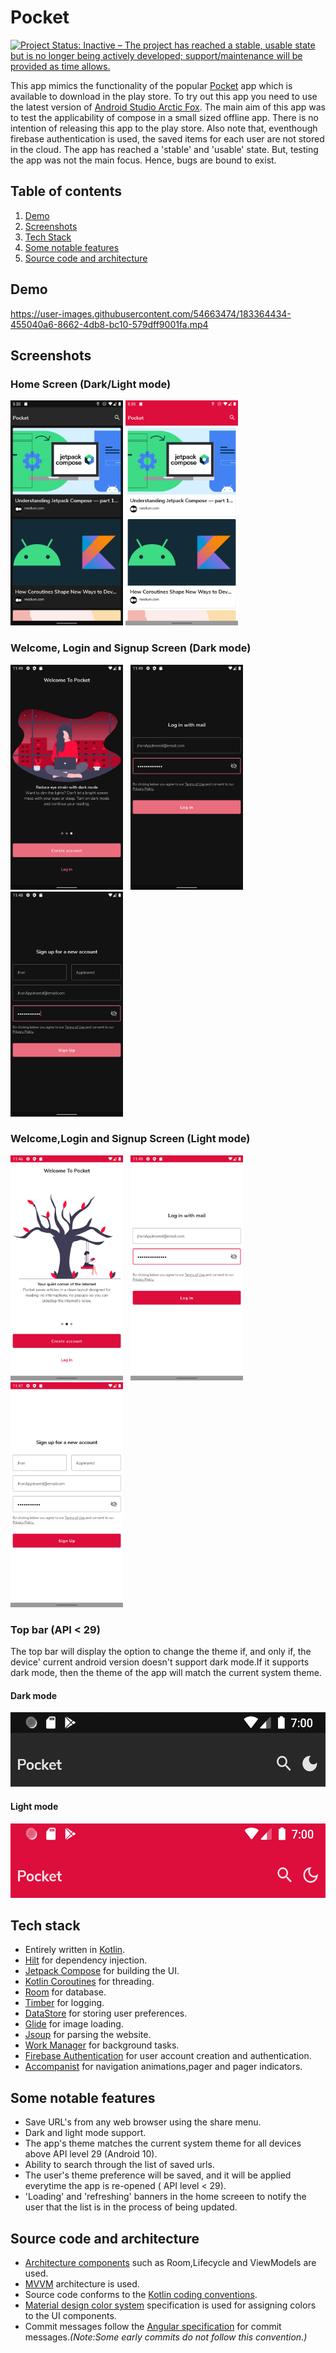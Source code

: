 # Pocket
[![Project Status: Inactive – The project has reached a stable, usable state but is no longer being actively developed; support/maintenance will be provided as time allows.](https://www.repostatus.org/badges/latest/inactive.svg)](https://www.repostatus.org/#inactive)

This app mimics the functionality of the popular [Pocket](https://play.google.com/store/apps/details?id=com.ideashower.readitlater.pro&hl=en_IN&gl=US) app
which is available to download in the play store. To try out this app you need to use the latest version of [Android Studio Arctic Fox](https://developer.android.com/studio/preview). The main aim of this app was to test the applicability of compose in a small sized offline app. There is no intention of releasing this app to the play store. Also note that, eventhough firebase authentication is used, the saved items for each user are not stored in the cloud. The app has reached a 'stable' and 'usable' state. But, testing the app was not the main focus. Hence, bugs are bound to exist.

## Table of contents
1. [Demo](#demo)
2. [Screenshots](#screenshots)
3. [Tech Stack](#tech-stack)
4. [Some notable features](#some-notable-features)
5. [Source code and architecture](#source-code-and-architecture)

## Demo
https://user-images.githubusercontent.com/54663474/183364434-455040a6-8662-4db8-bc10-579dff9001fa.mp4

## Screenshots

### Home Screen (Dark/Light mode)
<img src = "screenshots/api29_homeScreen_dark_mode.png" height="360" width="180" alt = "Home Screen - Dark Mode - API 29"> <img src = "screenshots/api29_homeScreen_light_mode.png" height="360" width="180" alt = "Home Screen - Light Mode - API 29">

### Welcome, Login and Signup Screen (Dark mode)
<img src = "screenshots/welcome screen/welcome_carousel_dark.png" height="360" width="180" alt = "Welcome Screen - Dark Mode"> &nbsp; <img src = "screenshots/login screen/login_dark.png" height="360" width="180" alt = "Login Screen - Dark Mode"> &nbsp; <img src = "screenshots/signup screen/signup_dark.png" height="360" width="180" alt = "Signup Screen - Dark Mode">

### Welcome,Login and Signup Screen (Light mode)
<img src = "screenshots/welcome screen/welcome_carousel_light.png" height="360" width="180" alt = "Welcome Screen - Light Mode"> &nbsp; <img src = "screenshots/login screen/login_light.png" height="360" width="180" alt = "Login Screen - Light Mode"> &nbsp; <img src = "screenshots/signup screen/signup_light.png" height="360" width="180" alt = "Signup Screen - Light Mode">

### Top bar (API < 29)
The top bar will display the option to change the theme if, and only if, the device' current android
version doesn't support dark mode.If it supports dark mode, then the theme of the app will match the
current system theme.

#### Dark mode
<img src = "screenshots/api26_topbar_dark_mode.png" width="538" height="119" alt = "">

#### Light mode
<img src = "screenshots/api26_topbar_light_mode.png" width="538" height="119" alt = "">

## Tech stack
- Entirely written in [Kotlin](https://kotlinlang.org/).
- [Hilt](https://www.google.com/url?client=internal-element-cse&cx=000521750095050289010:zpcpi1ea4s8&q=https://developer.android.com/training/dependency-injection/hilt-android&sa=U&ved=2ahUKEwiW5omeu6z4AhWRR2wGHVUsCo0QFnoECAMQAQ&usg=AOvVaw3dCbP79C6od3KVCnJub3v0) for dependency injection.
- [Jetpack Compose](https://developer.android.com/jetpack/compose) for building the UI.
- [Kotlin Coroutines](https://kotlinlang.org/docs/reference/coroutines/coroutines-guide.html) for
  threading.
- [Room](https://developer.android.com/training/data-storage/room) for database.
- [Timber](https://github.com/JakeWharton/timber) for logging.
- [DataStore](https://developer.android.com/topic/libraries/architecture/datastore?gclid=EAIaIQobChMItJiD6eTG8QIVQTUrCh0OSAGpEAAYASAAEgJ5H_D_BwE&gclsrc=aw.ds)
  for storing user preferences.
- [Glide](https://github.com/bumptech/glide) for image loading.
- [Jsoup](https://jsoup.org/) for parsing the website.
- [Work Manager](https://developer.android.com/topic/libraries/architecture/workmanager?gclid=EAIaIQobChMIwJy33ufG8QIVGcEWBR31Mwa-EAAYASAAEgIF3vD_BwE&gclsrc=aw.ds)
  for background tasks.
- [Firebase Authentication](https://firebase.google.com/docs/auth) for user account creation and authentication.
- [Accompanist](https://google.github.io/accompanist/) for navigation animations,pager and pager indicators.

## Some notable features
- Save URL's from any web browser using the share menu.
- Dark and light mode support.
- The app's theme matches the current system theme for all devices above API level 29 (Android 10).
- Ability to search through the list of saved urls.
- The user's theme preference will be saved, and it will be applied everytime the app is re-opened (
  API level < 29).
- 'Loading' and 'refreshing' banners in the home screeen to notify the user that the list is in the process of being updated.

## Source code and architecture
- [Architecture components](https://developer.android.com/topic/libraries/architecture/) such as
  Room,Lifecycle and ViewModels are used.
- [MVVM](https://developer.android.com/jetpack/guide?gclid=EAIaIQobChMI-_GIsejG8QIVzNaWCh0NXQANEAAYASAAEgKZ2fD_BwE&gclsrc=aw.ds)
  architecture is used.
- Source code conforms to
  the [Kotlin coding conventions](https://kotlinlang.org/docs/coding-conventions.html).
- [Material design color system](https://material.io/design/color/the-color-system.html#color-usage-and-palettes)
  specification is used for assigning colors to the UI components.
- Commit messages follow
  the [Angular specification](https://github.com/angular/angular/blob/22b96b9/CONTRIBUTING.md#-commit-message-guidelines)
  for commit messages._(Note:Some early commits do not follow this convention.)_
